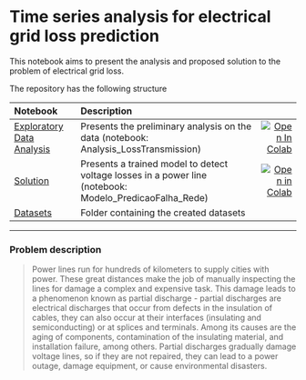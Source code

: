 # Time series analysis for electrical grid loss prediction

This notebook aims to present the analysis and proposed solution to the problem of electrical grid loss.

The repository has the following structure

| Notebook     |      Description      |   |
|:----------|:-------------|------:|
| [Exploratory Data Analysis](https://github.com/fabiobif/VoltageLoss/blob/main/Analysis_LossTransmission.ipynb)  | Presents the preliminary analysis on the data (notebook: Analysis_LossTransmission)  |[![Open In Colab](https://colab.research.google.com/assets/colab-badge.svg)](https://colab.research.google.com/github/fabiobif/VoltageLoss/blob/main/Analysis_LossTransmission.ipynb) |
| [Solution](https://github.com/fabiobif/VoltageLoss/blob/main/Model_LossTransmission.ipynb) | Presents a trained model to detect voltage losses in a power line (notebook: Modelo_PredicaoFalha_Rede) | [![Open in Colab](https://colab.research.google.com/assets/colab-badge.svg)](https://colab.research.google.com/github/fabiobif/VoltageLoss/blob/main/Model_LossTransmission.ipynb)|
| [Datasets](https://github.com/fabiobif/VoltageLoss/tree/main/datasets) | Folder containing the created datasets |  |

---
### Problem description
> Power lines run for hundreds of kilometers to supply cities with power. These great distances make the job of manually inspecting the lines for damage a complex and expensive task. This damage leads to a phenomenon known as partial discharge - partial discharges are electrical discharges that occur from defects in the insulation of cables, they can also occur at their interfaces (insulating and semiconducting) or at splices and terminals. Among its causes are the aging of components, contamination of the insulating material, and installation failure, among others. Partial discharges gradually damage voltage lines, so if they are not repaired, they can lead to a power outage, damage equipment, or cause environmental disasters.
